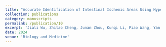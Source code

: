 ```yaml
---
title: "Accurate Identification of Intestinal Ischemic Areas Using Hyperspectral Imaging: A Pilot Study Based on Machine Learning and Deep Learning Models"
collection: publications
category: manuscripts
permalink: /publication/10
excerpt: 'Jiali Wu, Zhitao Cheng, Junan Zhou, Kunqi Li, Piao Wang, Yan Zhuang, Jijun Lu, Linru Zhou, Fan Li, Song Su, Yong Tang. Accurate Identification of Intestinal Ischemic Areas Using Hyperspectral Imaging: A Pilot Study Based on Machine Learning and Deep Learning Models. Submitted to Computers in Biology and Medicine, under review, 2024. Intestinal ischemia is a life-threatening disease that often requires surgical treatment. At present, there is a lack of accurate ways to identify ischemic intestines during surgery. In this study, we developed a non-destructive detection technique for intestinal ischemia based on hyperspectral images and corresponding machine learning and deep learning models. Obtain hyperspectral reflection images in the rat model with a spectral range of 450-950 nm. The spectral information of pixels corresponding to the intestinal regions of four rats’ images was extracted as the dataset. Three rats’ data were selected as the training and validation set, and one rat's data was used as the test set. Under different wavelength selection strategies, 5-fold cross-validation was adopted on the training and validation set, and then the test set was used to test and select the best model. Finally, when the number of selected wavelengths is 10, 25, 40, 55, and 101 (all), the AUC results of the best models are 0.9551, 0.9764, 0.9726, 0.9756, and 0.9754. The results of this study indicate that AI can accurately identify ischemic intestines on hyperspectral images, providing a new way to accurately identify intestinal ischemia during surgery in the future.'
date: 2024
venue: 'Biology and Medicine'
---
```


